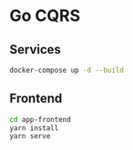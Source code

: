 # Go CQRS

## Services

```bash
docker-compose up -d --build
```

## Frontend

```bash
cd app-frontend
yarn install
yarn serve
```
